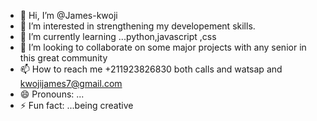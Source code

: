 - 👋 Hi, I’m @James-kwoji
- 👀 I’m interested in strengthening my developement skills.
- 🌱 I’m currently learning ...python,javascript ,css 
- 💞️ I’m looking to collaborate on some major projects with any senior  in this great community 
- 📫 How to reach me +211923826830 both calls and watsap and kwojijames7@gmail.com
- 😄 Pronouns: ...
- ⚡ Fun fact: ...being creative

<!---
James-kwoji/James-kwoji is a ✨ special ✨ repository because its `README.md` (this file) appears on your GitHub profile.
You can click the Preview link to take a look at your changes.
--->
